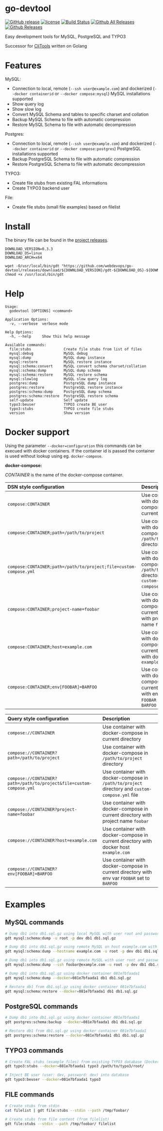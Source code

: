 # go-devtool

[![GitHub release](https://img.shields.io/github/release/webdevops/go-devtool.svg)](https://github.com/webdevops/go-devtool/releases)
[![license](https://img.shields.io/github/license/webdevops/go-devtool.svg)](https://github.com/webdevops/go-devtool/blob/master/LICENSE)
[![Build Status](https://travis-ci.org/webdevops/go-devtool.svg?branch=master)](https://travis-ci.org/webdevops/go-devtool)
[![Github All Releases](https://img.shields.io/github/downloads/webdevops/go-devtool/total.svg)]()
[![Github Releases](https://img.shields.io/github/downloads/webdevops/go-devtool/latest/total.svg)]()

Easy development tools for MySQL, PostgreSQL and TYPO3

Successor for [CliTools](https://github.com/webdevops/clitools) written on Golang

Features
========

MySQL:
- Connection to local, remote (`--ssh user@example.com`) and dockerized (`--docker containerid` or `--docker compose:mysql`) MySQL installations supported
- Show query log
- Show slow log
- Convert MySQL Schema and tables to specific charset and collation
- Backup MySQL Schema to file with automatic compression
- Restore MySQL Schema to file with automatic decompression

Postgres:
- Connection to local, remote (`--ssh user@example.com`) and dockerized (`--docker containerid` or `--docker compose:postgres`) PostgreSQL installations supported
- Backup PostgreSQL Schema to file with automatic compression
- Restore PostgreSQL Schema to file with automatic decompression

TYPO3:
- Create file stubs from existing FAL informations
- Create TYPO3 backend user

File:
- Create file stubs (small file examples) based on filelist

Install
=======

The binary file can be found in the [project releases](https://github.com/webdevops/go-devtool/releases).

```
DOWNLOAD_VERSION=0.3.3
DOWNLOAD_OS=linux
DOWNLOAD_ARCH=x64

wget -O/usr/local/bin/gdt "https://github.com/webdevops/go-devtool/releases/download/${DOWNLOAD_VERSION}/gdt-${DOWNLOAD_OS}-${DOWNLOAD_ARCH}"
chmod +x /usr/local/bin/gdt
```

Help
====

```
Usage:
  godevtool [OPTIONS] <command>

Application Options:
  -v, --verbose  verbose mode

Help Options:
  -h, --help     Show this help message

Available commands:
  file:stubs               Create file stubs from list of files
  mysql:debug              MySQL debug
  mysql:dump               MySQL dump instance
  mysql:restore            MySQL restore instance
  mysql:schema:convert     MySQL convert schema charset/collation
  mysql:schema:dump        MySQL dump schema
  mysql:schema:restore     MySQL restore schema
  mysql:slowlog            MySQL slow query log
  postgres:dump            PostgreSQL dump instance
  postgres:restore         PostgreSQL restore instance
  postgres:schema:dump     PostgreSQL dump schema
  postgres:schema:restore  PostgreSQL restore schema
  self-update              Self update
  typo3:beuser             TYPO3 create BE user
  typo3:stubs              TYPO3 create file stubs
  version                  Show version

```

Docker support
==============

Using the parameter ``--docker=configuration`` this commands can be
execued with docker containers. If the container id is passed the
container is used without lookup using eg. `docker-compose`.

**docker-compose:**

*CONTAINER* is the name of the docker-compose container.

| DSN style configuration                                             | Description                                                                                     |
|:--------------------------------------------------------------------|:------------------------------------------------------------------------------------------------|
| ``compose:CONTAINER``                                               | Use container with docker-compose in current directory                                          |
| ``compose:CONTAINER;path=/path/to/project``                         | Use container with docker-compose in `/path/to/project` directory                               |
| ``compose:CONTAINER;path=/path/to/project;file=custom-compose.yml`` | Use container with docker-compose in `/path/to/project` directory and `custom-compose.yml` file |
| ``compose:CONTAINER;project-name=foobar``                           | Use container with docker-compose in current directory with project name `foobar`               |
| ``compose:CONTAINER;host=example.com``                              | Use container with docker-compose in current directory with docker host `example.com`           |
| ``compose:CONTAINER;env[FOOBAR]=BARFOO``                            | Use container with docker-compose in current directory with env var `FOOBAR` set to `BARFOO`    |

| Query style configuration                                             | Description                                                                                     |
|:----------------------------------------------------------------------|:------------------------------------------------------------------------------------------------|
| ``compose://CONTAINER``                                               | Use container with docker-compose in current directory                                          |
| ``compose://CONTAINER?path=/path/to/project``                         | Use container with docker-compose in `/path/to/project` directory                               |
| ``compose://CONTAINER?path=/path/to/project&file=custom-compose.yml`` | Use container with docker-compose in `/path/to/project` directory and `custom-compose.yml` file |
| ``compose://CONTAINER?project-name=foobar``                           | Use container with docker-compose in current directory with project name `foobar`               |
| ``compose://CONTAINER?host=example.com``                              | Use container with docker-compose in current directory with docker host `example.com`           |
| ``compose://CONTAINER?env[FOOBAR]=BARFOO``                            | Use container with docker-compose in current directory with env var `FOOBAR` set to `BARFOO`    |

Examples
========

MySQL commands
--------------

```bash
# Dump db1 into db1.sql.gz using local MySQL with user root and password dev
gdt mysql:schema:dump -u root -p dev db1 db1.sql.gz

# Dump db1 into db1.sql.gz using remote MySQL on host example.com with user root and password dev
gdt mysql:schema:dump --hostname example.com -u root -p dev db1 db1.sql.gz

# Dump db1 into db1.sql.gz using remote MySQL with user root and password dev on host example.com using SSH with user foobar 
gdt mysql:schema:dump --ssh foobar@example.com -u root -p dev db1 db1.sql.gz

# Dump db1 into db1.sql.gz using docker container 081e7bfaada1
gdt mysql:schema:dump --docker=081e7bfaada1 db1 db1.sql.gz

# Restore db1 from db1.sql.gz using docker container 081e7bfaada1
gdt mysql:schema:restore --docker=081e7bfaada1 db1 db1.sql.gz

```

PostgreSQL commands
-------------------

```bash
# Dump db1 into db1.sql.gz using docker container 081e7bfaada1
gdt postgres:schema:backup --docker=081e7bfaada1 db1 db1.sql.gz

# Restore db1 from db1.sql.gz using docker container 081e7bfaada1
gdt postgres:schema:restore --docker=081e7bfaada1 db1 db1.sql.gz

```

TYPO3 commands
--------------

```bash
# Create FAL stubs (example files) from existing TYPO3 database (Docker container is the MySQL container)
gdt typo3:stubs --docker=081e7bfaada1 typo3 /path/to/typo3/root/

# Inject BE user (user: dev, password: dev) into database
gdt typo3:beuser --docker=081e7bfaada1 typo3 

```


FILE commands
-------------

```bash
# Create stubs from stdin
cat filelist | gdt file:stubs --stdin --path /tmp/foobar/

# Create stubs from file content (from filelist)
gdt file:stubs --stdin --path /tmp/foobar/ filelist

```
